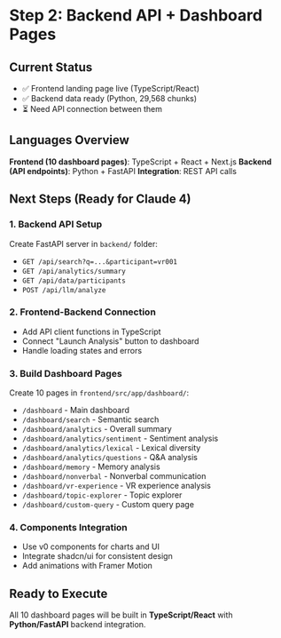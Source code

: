 # Step 2: Backend API + Dashboard Pages

## Current Status
- ✅ Frontend landing page live (TypeScript/React)
- ✅ Backend data ready (Python, 29,568 chunks)
- ⏳ Need API connection between them

## Languages Overview
**Frontend (10 dashboard pages)**: TypeScript + React + Next.js
**Backend (API endpoints)**: Python + FastAPI
**Integration**: REST API calls

## Next Steps (Ready for Claude 4)

### 1. Backend API Setup
Create FastAPI server in `backend/` folder:
- `GET /api/search?q=...&participant=vr001`
- `GET /api/analytics/summary`
- `GET /api/data/participants`
- `POST /api/llm/analyze`

### 2. Frontend-Backend Connection
- Add API client functions in TypeScript
- Connect "Launch Analysis" button to dashboard
- Handle loading states and errors

### 3. Build Dashboard Pages
Create 10 pages in `frontend/src/app/dashboard/`:
- `/dashboard` - Main dashboard
- `/dashboard/search` - Semantic search
- `/dashboard/analytics` - Overall summary
- `/dashboard/analytics/sentiment` - Sentiment analysis
- `/dashboard/analytics/lexical` - Lexical diversity
- `/dashboard/analytics/questions` - Q&A analysis
- `/dashboard/memory` - Memory analysis
- `/dashboard/nonverbal` - Nonverbal communication
- `/dashboard/vr-experience` - VR experience analysis
- `/dashboard/topic-explorer` - Topic explorer
- `/dashboard/custom-query` - Custom query page

### 4. Components Integration
- Use v0 components for charts and UI
- Integrate shadcn/ui for consistent design
- Add animations with Framer Motion

## Ready to Execute
All 10 dashboard pages will be built in **TypeScript/React** with **Python/FastAPI** backend integration.
